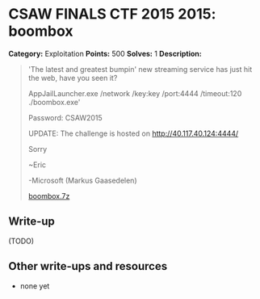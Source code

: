 # CSAW FINALS CTF 2015 2015: boombox

**Category:** Exploitation
**Points:** 500
**Solves:** 1
**Description:**

> 'The latest and greatest bumpin' new streaming service has just hit the web, have you seen it?
> 
> AppJailLauncher.exe /network /key:key /port:4444 /timeout:120 ./boombox.exe'
> 
> Password: CSAW2015
> 
> UPDATE: The challenge is hosted on <http://40.117.40.124:4444/>
> 
> Sorry
> 
> ~Eric
> 
> -Microsoft (Markus Gaasedelen)
> 
> [boombox.7z](./boombox.7z)


## Write-up

(TODO)

## Other write-ups and resources

* none yet
